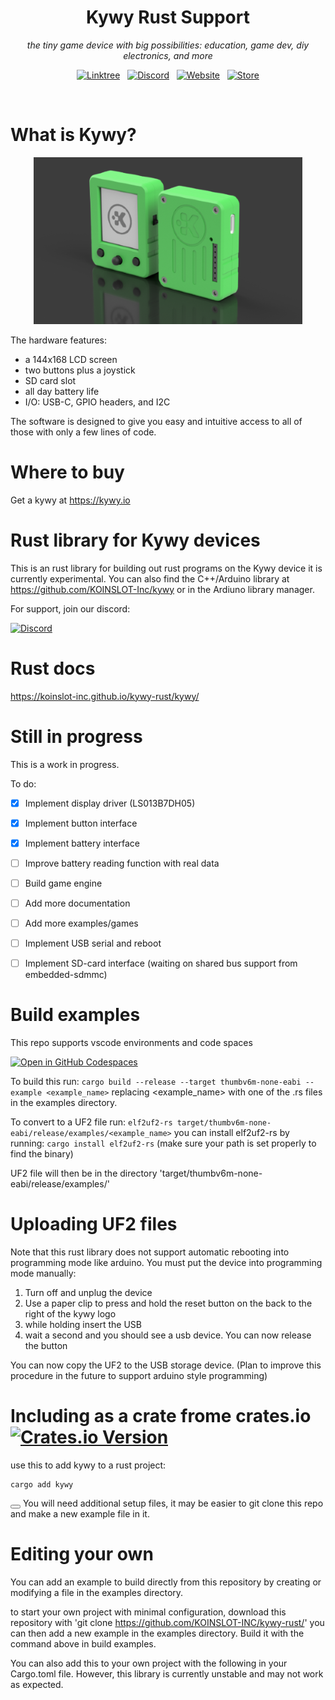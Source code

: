 <!--
SPDX-FileCopyrightText: 2025 KOINSLOT Inc.

SPDX-License-Identifier: GPL-3.0-or-later
-->
<h1 align='center'>
  Kywy Rust Support
</h1>

<p align='center'><i>
  the tiny game device with big possibilities: education, game dev, diy electronics, and more
</i></p>

<p align='center'>
  <a href="https://linktr.ee/koinslotkywy"><img alt="Linktree" src="https://img.shields.io/badge/linktree-39E09B?style=for-the-badge&logo=linktree&logoColor=white" /></a>
  &nbsp;
  <a href="https://discord.gg/zAYym57Fy6"><img alt="Discord" src="https://img.shields.io/discord/1172988360063725629?style=for-the-badge&logo=discord" /></a>
  &nbsp;
  <a href="https://kywy.io/"><img alt="Website" src="https://img.shields.io/badge/KYWY.io-AAAAAA?style=for-the-badge&logo=data%3Aimage%2Fpng%3Bbase64%2CiVBORw0KGgoAAAANSUhEUgAAACQAAAAkCAYAAADhAJiYAAAACXBIWXMAAAAnAAAAJwEqCZFPAAAAAXNSR0IArs4c6QAAAARnQU1BAACxjwv8YQUAAAKwSURBVHgBtViNdeIwDBZ9N0A2aDa4bHDpBMcIuQ2yAd6guQngJoCbIHQC2gkCE8AGqvTivApXiuMA33t6hliSP0v%2BUbKARCBiQU1J8ouEf2deGBeSo5f%2FJPvFYnGEe4NIZCQ1SYvpaEmqqWMtJpBZUvNKkgddJ5I99FG5%2BGccKY7as6J%2FJHmZHTEflW0w247Ecd8E%2B4Jk420kVpAKMsoDR%2BeUsCv%2BXEBqO2VSFpnpxml%2BD1G%2FPk3SyMEdoSyDdcxg8ygywTiSVG0pVZOZ305IZoLXZ64pDQqdpuDXwAGv8aroFfh9Z%2FH%2FUtEb0IZOZHQqY1Yt6sgD0p2h5xSfjegv1eiAgRFChdDZGjpqWrBP3YBGC101lxC1K7Qxxe95eFALw3wGoRL7VFloYAR4vVxKfrDzfw4Rw9oY8OxFQwcR4HXa6h%2FQX4SMU6CYU8Pbn9sjyR%2FoL1N5ug79GtjmBSKgy%2FZCY508j58gZucCQptgtq0yuwptOJgI%2FFoO%2Bye4nrFEGfwvIA3PMANPI31h%2Fj8gDRUGh%2BEUMCFZXEnwmvkH%2Fdp64wH4IfY7Kvdr7DeMY42plQJ%2BXQe7iN7S2E182mrXhbn2FN%2BD30Yu3nPEqDUGHA7GEm3UI37lGVZzyt59XzYn5%2BBTTdt3T81fQ2eF9qFbit%2F78GByhtHoSS10wgJPoo347bSHnMvMMNwZA%2BWB3ljqikBXpmttOXEGoaUy%2B8bQdQqZTiG%2FsSYWRimHBwNjFWoQpfgbwW1kZCHXmQEIQv2Quhq%2FV5VVzEBWfXd5Jxsh46YYZXhdzNshTSMTnvQuxVh7r1%2FPIebXZhv4cjAHqG%2FftZ9tNmLHqdE%2B33CESrgF3vkGdXR%2B0EEOaJezDd5z5wpiHU4Hk3MpRKIfrAxyJfQVJEsuuoaPV3xh8%2Be8d0jEJ3i2%2BwETXUzkAAAAAElFTkSuQmCC&link=kywy.io" /></a>
  &nbsp;
  <a href="https://koinslot.myshopify.com"><img alt="Store" src="https://img.shields.io/badge/Store-F7931E?style=for-the-badge&logo=shopify&logoColor=232323&link=https%3A%2F%2Fkoinslot.myshopify.com" /></a>
</p>
<br />

# What is Kywy?

<p align='center'><img alt="Front and back render of a Kywy device" src="https://github.com/KOINSLOT-Inc/kywy/blob/main/assets/kywy_front_back_render.png"/></p>

The hardware features:

* a 144x168 LCD screen
* two buttons plus a joystick
* SD card slot
* all day battery life
* I/O: USB-C, GPIO headers, and I2C

The software is designed to give you easy and intuitive access to all of those with only a few lines of code.

# Where to buy
Get a kywy at https://kywy.io

# Rust library for Kywy devices

This is an rust library for building out rust programs on the Kywy device it is currently experimental. You can also find the C++/Arduino library at https://github.com/KOINSLOT-Inc/kywy or in the Ardiuno library manager.

For support, join our discord: 

[![Discord](https://img.shields.io/discord/1172988360063725629?label=Join%20us%20on%20Discord&logo=discord&style=flat&color=5865F2)](https://discord.gg/d65Xfdjp)

# Rust docs
https://koinslot-inc.github.io/kywy-rust/kywy/

# Still in progress
This is a work in progress.

To do:
- [X] Implement display driver (LS013B7DH05)
- [X] Implement button interface
- [X] Implement battery interface
- [ ] Improve battery reading function with real data
- [ ] Build game engine
- [ ] Add more documentation
- [ ] Add more examples/games
- [ ] Implement USB serial and reboot
- [ ] Implement SD-card interface (waiting on shared bus support from embedded-sdmmc)


# Build examples
This repo supports vscode environments and code spaces 

[![Open in GitHub Codespaces](https://github.com/codespaces/badge.svg)](https://github.com/codespaces/new?repo=KOINSLOT-Inc/kywy-rust)

To build this run:
`cargo build --release --target thumbv6m-none-eabi --example <example_name>`
replacing <example_name> with one of the .rs files in the examples directory.

To convert to a UF2 file run:
`elf2uf2-rs target/thumbv6m-none-eabi/release/examples/<example_name>`
you can install elf2uf2-rs by running:
`cargo install elf2uf2-rs`
(make sure your path is set properly to find the binary)

UF2 file will then be in the directory 'target/thumbv6m-none-eabi/release/examples/'

# Uploading UF2 files
Note that this rust library does not support automatic rebooting into programming mode like arduino.
You must put the device into programming mode manually:
1. Turn off and unplug the device
2. Use a paper clip to press and hold the reset button on the back to the right of the kywy logo
3. while holding insert the USB
4. wait a second and you should see a usb device. You can now release the button

You can now copy the UF2 to the USB storage device.
(Plan to improve this procedure in the future to support arduino style programming)

# Including as a crate frome crates.io [![Crates.io Version](https://img.shields.io/crates/v/kywy)](https://crates.io/crates/kywy)

use this to add kywy to a rust project:
<pre><code id="code-block">cargo add kywy</code></pre>
<button onclick="navigator.clipboard.writeText(document.getElementById('code-block').innerText)"></button>
You will need additional setup files, it may be easier to git clone this repo and make a new example file in it.

# Editing your own
You can add an example to build directly from this repository by creating or modifying a file in the examples directory.

to start your own project with minimal configuration, download this repository with 'git clone https://github.com/KOINSLOT-INC/kywy-rust/' you can then add a new example in the examples directory. Build it with the command above in build examples.

You can also add this to your own project with the following in your Cargo.toml file. However, this library is currently unstable and may not work as expected.
